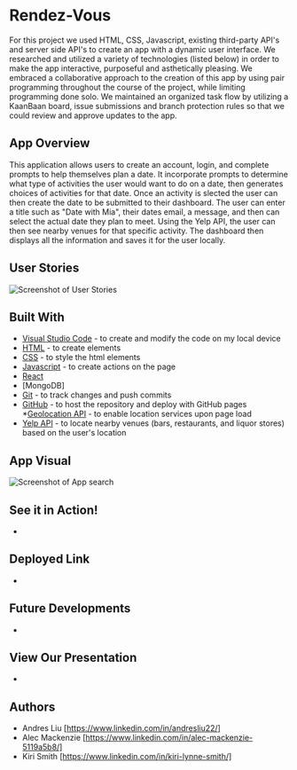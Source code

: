 # Rendez-Vous
For this project we used HTML, CSS, Javascript, existing third-party API's and server side API's to create an app with a dynamic user interface. We researched and utilized a variety of technologies (listed below) in order to make the app interactive, purposeful and asthetically pleasing. We embraced a collaborative approach to the creation of this app by using pair programming throughout the course of the project, while limiting programming done solo. We maintained an organized task flow by utilizing a KaanBaan board, issue submissions and branch protection rules so that we could review and approve updates to the app.

## App Overview
This application allows users to create an account, login, and complete prompts to help themselves plan a date. It incorporate prompts to determine what type of activities the user would want to do on a date, then generates choices of activities for that date. Once an activity is slected the user can then create the date to be submitted to their dashboard. The user can enter a title such as "Date with Mia", their dates email, a message, and then can select the actual date they plan to meet. Using the Yelp API, the user can then see nearby venues for that specific activity. The dashboard then displays all the information and saves it for the user locally. 

## User Stories
<img src="assets\images\DrinkAppUserStories.JPG" alt="Screenshot of User Stories">  

## Built With
* [Visual Studio Code](https://code.visualstudio.com/) - to create and modify the code on my local device
* [HTML](https://developer.mozilla.org/en-US/docs/Web/HTML) - to create elements
* [CSS](https://developer.mozilla.org/en-US/docs/Web/CSS) - to style the html elements
* [Javascript](https://www.javascript.com/) - to create actions on the page
* [React]()
* [MongoDB]
* [Git](https://git-scm.com/) - to track changes and push commits
* [GitHub](github.com) - to host the repository and deploy with GitHub pages
*[Geolocation API](https://developer.mozilla.org/en-US/docs/Web/API/Geolocation_API) - to enable location services upon page load
* [Yelp API](https://www.yelp.com/developers) - to locate nearby venues (bars, restaurants, and liquor stores) based on the user's location

## App Visual
<img src="assets\images\AppSnip.JPG" alt="Screenshot of App search"> 

## See it in Action!
* [](Enjoy!)

## Deployed Link
* [](#)

## Future Developments
* 

## View Our Presentation
* [](#)

## Authors
* Andres Liu [https://www.linkedin.com/in/andresliu22/]
* Alec Mackenzie [https://www.linkedin.com/in/alec-mackenzie-5119a5b8/]
* Kiri Smith [https://www.linkedin.com/in/kiri-lynne-smith/]